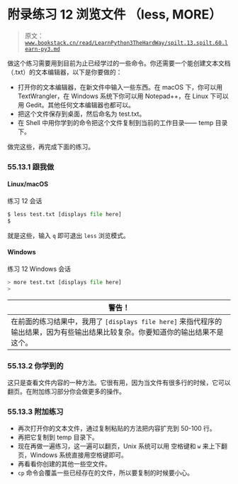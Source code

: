 # 附录练习 12 浏览文件 （less, MORE）

> 原文：[`www.bookstack.cn/read/LearnPython3TheHardWay/spilt.13.spilt.60.learn-py3.md`](https://www.bookstack.cn/read/LearnPython3TheHardWay/spilt.13.spilt.60.learn-py3.md)

做这个练习需要用到目前为止已经学过的一些命令。你还需要一个能创建文本文档（.txt）的文本编辑器，以下是你要做的：

*   打开你的文本编辑器，在新文件中输入一些东西。在 macOS 下，你可以用 TextWrangler，在 Windows 系统下你可以用 Notepad++，在 Linux 下可以用 Gedit。其他任何文本编辑器也都可以。
*   把这个文件保存到桌面，然后命名为 test.txt。
*   在 Shell 中用你学到的命令把这个文件复制到当前的工作目录—— temp 目录下。

做完这些，再完成下面的练习。

### 55.13.1 跟我做

#### Linux/macOS

练习 12 会话

```py
$ less test.txt [displays file here]
$
```

就是这些，输入 `q` 即可退出 `less` 浏览模式。

#### Windows

练习 12 Windows 会话

```py
> more test.txt [displays file here]
>
```

| 警告！ |
| --- |
| 在前面的练习结果中，我用了 `[displays file here]` 来指代程序的输出结果，因为有些输出结果比较复杂。你要知道你的输出结果不是这个。 |

### 55.13.2 你学到的

这只是查看文件内容的一种方法。它很有用，因为当文件有很多行的时候，它可以翻页。在附加练习部分你会做更多的操作。

### 55.13.3 附加练习

*   再次打开你的文本文件，通过复制粘贴的方法把内容扩充到 50-100 行。
*   再把它复制到 temp 目录下。
*   现在再做一遍练习，这一遍可以翻页，Unix 系统可以用 空格键和 `w` 来上下翻页，Windows 系统直接用空格键即可。
*   再看看你创建的其他一些空文件。
*   `cp` 命令会覆盖一些已经存在的文件，所以要复制的时候要小心。